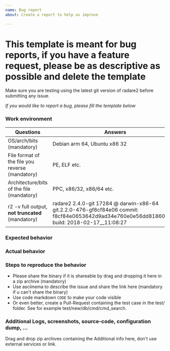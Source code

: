 ```yaml
---
name: Bug report
about: Create a report to help us improve

---
```


# This template is meant for bug reports, if you have a feature request, please be as descriptive as possible and delete the template

Make sure you are testing using the latest git version of radare2 before submitting any issue.

*If you would like to report a bug, please fill the template below*

### Work environment

| Questions                                            | Answers
|------------------------------------------------------|--------------------
| OS/arch/bits (mandatory)                             | Debian arm 64, Ubuntu x86 32
| File format of the file you reverse (mandatory)      | PE, ELF etc.
| Architecture/bits of the file (mandatory)            | PPC, x86/32, x86/64 etc.
| r2 -v full output, **not truncated** (mandatory)     | radare2 2.4.0-git 17284 @ darwin-x86-64 git.2.2.0-476-gf8cf84e06 commit: f8cf84e0653642d9ad34e760e0e56dd81860e799 build: 2018-02-17__11:08:27

### Expected behavior

### Actual behavior

### Steps to reproduce the behavior 
- Please share the binary if it is shareable by drag and dropping it here in a zip archive (mandatory)
- Use asciinema to describe the issue and share the link here (mandatory if u can't share the binary) 
- Use code markdown `CODE` to make your code visible
- Or even better, create a Pull-Request containing the test case in the test/ folder. See for example test/new/db/cmd/cmd_search.

### Additional Logs, screenshots, source-code,  configuration dump, ...

Drag and drop zip archives containing the Additional info here, don't use external services or link.
